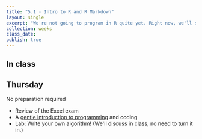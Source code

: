 ```yaml
---
title: "5.1 - Intro to R and R Markdown"
layout: single
excerpt: "We're not going to program in R quite yet. Right now, we'll spend some time getting comfortable with it. If you plan to work on your own computer, spend some time setting it up this weekend. If not, be sure to sign up for an RStudio.cloud account"
collection: weeks
class_date:  
publish: true
---
```


## In class




##



## Thursday

No preparation required

* Review of the Excel exam
* A [gentle introduction to programming]({{site.rdocs}}/00-programming.html) and coding
* Lab: Write your own algorithm! (We'll discuss in class, no need to turn it in.)
